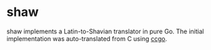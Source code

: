 shaw
====

shaw implements a Latin-to-Shavian translator in pure Go. The initial implementation was auto-translated from C using [ccgo](https://modernc.org/ccgo).
